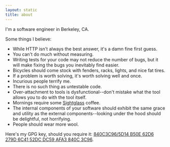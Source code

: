 ```yaml
---
layout: static
title: about
---
```


I'm a software engineer in Berkeley, CA.

Some things I believe:

* While HTTP isn't always the best answer, it's a damn fine first guess.
* You can't do much without measuring.
* Writing tests for your code may not reduce the number of bugs, but it will
  make fixing the bugs you inevitably find easier.
* Bicycles should come stock with fenders, racks, lights, and nice fat tires.
* If a problem is worth solving, it's worth solving well and once.
* Incurious people terrify me.
* There is no such thing as untestable code.
* Over-attachment to tools is dysfunctional--don't mistake what the tool 
  allows you to do with the tool itself.
* Mornings require some [Sightglass](http://sightglasscoffee.com/) coffee.
* The internal components of your software should exhibit the same grace and
  utility as the external components--looking under the hood should be
  delightful, not horrifying.
* People should wear more wool.

Here's my GPG key, should you require it: [840C3C96/5D14 B50E 62D6 279D 6C41  52DC DC59 AFA3 840C 3C96](gpg.asc).